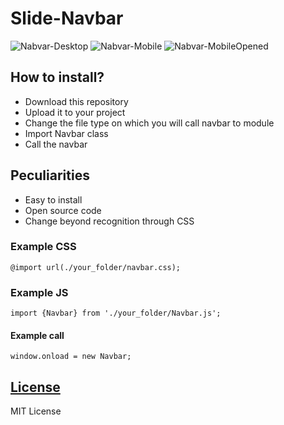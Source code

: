 # Slide-Navbar
![Nabvar-Desktop](https://i.imgur.com/rDtUUle.jpg)
![Nabvar-Mobile](https://i.imgur.com/hqUzlye.jpg)
![Nabvar-MobileOpened](https://i.imgur.com/rr6tvch.jpg)

## How to install?
- Download this repository
- Upload it to your project
- Change the file type on which you will call navbar to module
- Import Navbar class
- Call the navbar

## Peculiarities
- Easy to install
- Open source code
- Change beyond recognition through CSS

### Example CSS
`@import url(./your_folder/navbar.css);`

### Example JS
`import {Navbar} from './your_folder/Navbar.js';`
#### Example call
`window.onload = new Navbar;`

## [License](LICENSE)
MIT License

